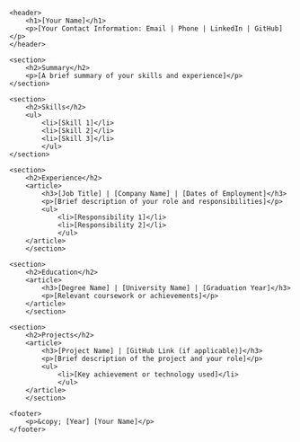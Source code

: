 <!DOCTYPE html>
<html lang="en">
<head>
    <meta charset="UTF-8">
    <meta name="viewport" content="width=device-width, initial-scale=1.0">
    <title>Resume</title>
</head>
<body>

    <header>
        <h1>[Your Name]</h1>
        <p>[Your Contact Information: Email | Phone | LinkedIn | GitHub]</p>
    </header>

    <section>
        <h2>Summary</h2>
        <p>[A brief summary of your skills and experience]</p>
    </section>

    <section>
        <h2>Skills</h2>
        <ul>
            <li>[Skill 1]</li>
            <li>[Skill 2]</li>
            <li>[Skill 3]</li>
            </ul>
    </section>

    <section>
        <h2>Experience</h2>
        <article>
            <h3>[Job Title] | [Company Name] | [Dates of Employment]</h3>
            <p>[Brief description of your role and responsibilities]</p>
            <ul>
                <li>[Responsibility 1]</li>
                <li>[Responsibility 2]</li>
                </ul>
        </article>
        </section>

    <section>
        <h2>Education</h2>
        <article>
            <h3>[Degree Name] | [University Name] | [Graduation Year]</h3>
            <p>[Relevant coursework or achievements]</p>
        </article>
        </section>

    <section>
        <h2>Projects</h2>
        <article>
            <h3>[Project Name] | [GitHub Link (if applicable)]</h3>
            <p>[Brief description of the project and your role]</p>
            <ul>
                <li>[Key achievement or technology used]</li>
                </ul>
        </article>
        </section>

    <footer>
        <p>&copy; [Year] [Your Name]</p>
    </footer>

</body>
</html>
